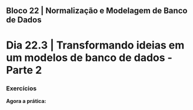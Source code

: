 ## Bloco 22 | Normalização e Modelagem de Banco de Dados

# Dia 22.3 | Transformando ideias em um modelos de banco de dados - Parte 2

### Exercícios

**Agora a prática:**
